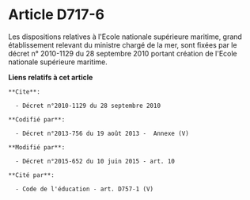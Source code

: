 # Article D717-6

Les dispositions relatives à l'Ecole nationale supérieure maritime, grand établissement   relevant du ministre chargé de la
mer, sont fixées par le décret n° 2010-1129 du 28 septembre 2010 portant création de l'Ecole nationale supérieure maritime.

**Liens relatifs à cet article**

	**Cite**:

	  - Décret n°2010-1129 du 28 septembre 2010

	**Codifié par**:

	  - Décret n°2013-756 du 19 août 2013 -  Annexe (V)

	**Modifié par**:

	  - Décret n°2015-652 du 10 juin 2015 - art. 10

	**Cité par**:

	  - Code de l'éducation - art. D757-1 (V)
